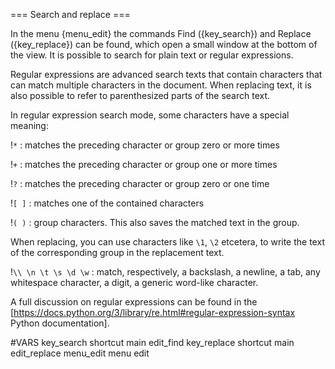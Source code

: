 === Search and replace ===

In the menu {menu_edit} the commands Find ({key_search})
and Replace ({key_replace}) can be found, which open a small window at the
bottom of the view.
It is possible to search for plain text or regular expressions.

Regular expressions are advanced search texts that contain characters that can
match multiple characters in the document.
When replacing text, it is also possible to refer to parenthesized parts of the
search text.

In regular expression search mode, some characters have a special meaning:

!`*`
: matches the preceding character or group zero or more times

!`+`
: matches the preceding character or group one or more times

!`?`
: matches the preceding character or group zero or one time

!`[ ]`
: matches one of the contained characters

!`( )`
: group characters. This also saves the matched text in the group.

  When replacing, you can use characters like `\1`, `\2` etcetera,
  to write the text of the corresponding group in the replacement text.

!`\\ \n \t \s \d \w`
: match, respectively, a backslash, a newline, a tab, any whitespace
  character, a digit, a generic word-like character.

A full discussion on regular expressions can be found in the
[https://docs.python.org/3/library/re.html#regular-expression-syntax
Python documentation].

#VARS
key_search shortcut main edit_find
key_replace shortcut main edit_replace
menu_edit menu edit
